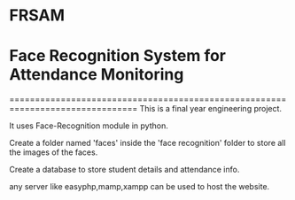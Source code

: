 # FRSAM
# Face Recognition System for Attendance Monitoring
===============================================================================
This is a final year engineering project.

It uses Face-Recognition module in python.

Create a folder named 'faces' inside the 'face recognition' folder to store all the images of the faces.

Create a database to store student details and attendance info.

any server like easyphp,mamp,xampp can be used to host the website.
